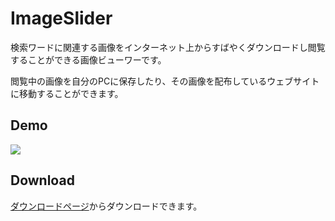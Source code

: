 ImageSlider
===========

検索ワードに関連する画像をインターネット上からすばやくダウンロードし閲覧することができる画像ビューワーです。

閲覧中の画像を自分のPCに保存したり、その画像を配布しているウェブサイトに移動することができます。

## Demo
![](http://puma.cis.ibaraki.ac.jp/products/imageslider/img/anim.gif)

## Download
[ダウンロードページ](http://puma.cis.ibaraki.ac.jp/products/imageslider/index.html)からダウンロードできます。
